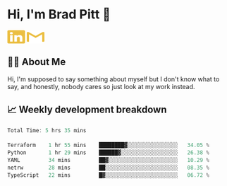 # Hi, I'm Brad Pitt 👋


<a href="https://www.linkedin.com/in/mathias-mauraisin/" target="blank"><img align="center" src="./icons/linkedin.svg" alt="https://www.linkedin.com/in/mathias-mauraisin/" height="30" width="40" /></a>
<a href="mailto:mathias.mauraisin.pro@gmail.com" target="blank"><img align="center" src="./icons/gmail.svg" alt="redrew" height="30" width="40" /></a>




<!-- ![snap](images/Snap_dark.png?raw=true) -->
<!-- ![snap](images/Snap_dark_bg.png?raw=true) -->


<!-- [![My Skills](https://skillicons.dev/icons?i=c,cpp,html,css,js,ts,)](https://skillicons.dev) -->

## 🙋‍♂️&nbsp;About Me

Hi, I'm supposed to say something about myself but I don't know what to say, and honestly, nobody cares so just look at my work instead.

## 📈&nbsp;Weekly development breakdown

<!-- [![mamaurai's 42 stats](https://badge42.vercel.app/api/v2/cl1l4qz93000609l4yixitcl4/stats?cursusId=21&coalitionId=45)](https://github.com/JaeSeoKim/badge42) -->





<!--START_SECTION:waka-->

```rust
Total Time: 5 hrs 35 mins

Terraform    1 hr 55 mins    ████████▓░░░░░░░░░░░░░░░░   34.05 %
Python       1 hr 29 mins    ██████▓░░░░░░░░░░░░░░░░░░   26.38 %
YAML         34 mins         ██▓░░░░░░░░░░░░░░░░░░░░░░   10.29 %
netrw        28 mins         ██░░░░░░░░░░░░░░░░░░░░░░░   08.35 %
TypeScript   22 mins         █▓░░░░░░░░░░░░░░░░░░░░░░░   06.72 %
```

<!--END_SECTION:waka-->


